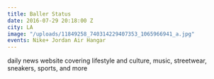 ```yaml
---
title: Baller Status
date: 2016-07-29 20:18:00 Z
city: LA
image: "/uploads/11849258_740314229407353_1065966941_a.jpg"
events: Nike+ Jordan Air Hangar
---
```


daily news website covering lifestyle and culture, music, streetwear, sneakers, sports, and more